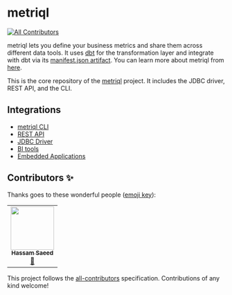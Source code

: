 # metriql
<!-- ALL-CONTRIBUTORS-BADGE:START - Do not remove or modify this section -->
[![All Contributors](https://img.shields.io/badge/all_contributors-1-orange.svg?style=flat-square)](#contributors-)
<!-- ALL-CONTRIBUTORS-BADGE:END -->

metriql lets you define your business metrics and share them across different data tools. 
It uses [dbt](https://getdbt.com) for the transformation layer and integrate with dbt via its [manifest.json artifact](https://docs.getdbt.com/reference/artifacts/manifest-json). 
You can learn more about metriql from [here](https://metriql.com/introduction/intro).

This is the core repository of the [metriql](http://metriql.com) project. It includes the JDBC driver, REST API, and the CLI.

## Integrations

* [metriql CLI](https://metriql.com/metriql-cli/cli-overview)
* [REST API](https://metriql.com/integrations/rest-api)
* [JDBC Driver](https://metriql.com/integrations/jdbc-driver)
* [BI tools](https://metriql.com/integrations/bi-tools)
* [Embedded Applications](https://metriql.com/integrations/embedded)


## Contributors ✨

Thanks goes to these wonderful people ([emoji key](https://allcontributors.org/docs/en/emoji-key)):

<!-- ALL-CONTRIBUTORS-LIST:START - Do not remove or modify this section -->
<!-- prettier-ignore-start -->
<!-- markdownlint-disable -->
<table>
  <tr>
    <td align="center"><a href="http://ITfiers.com / GSheets.com"><img src="https://avatars.githubusercontent.com/u/32792779?v=4?s=100" width="100px;" alt=""/><br /><sub><b>Hassam Saeed</b></sub></a><br /><a href="#data-HassamSaeed" title="Data">🔣</a></td>
  </tr>
</table>

<!-- markdownlint-restore -->
<!-- prettier-ignore-end -->

<!-- ALL-CONTRIBUTORS-LIST:END -->

This project follows the [all-contributors](https://github.com/all-contributors/all-contributors) specification. Contributions of any kind welcome!
